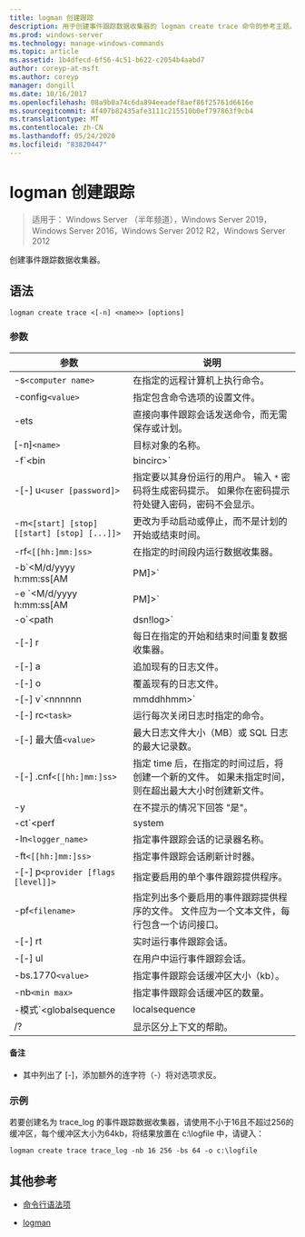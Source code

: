 ```yaml
---
title: logman 创建跟踪
description: 用于创建事件跟踪数据收集器的 logman create trace 命令的参考主题。
ms.prod: windows-server
ms.technology: manage-windows-commands
ms.topic: article
ms.assetid: 1b4dfecd-6f56-4c51-b622-c2054b4aabd7
author: coreyp-at-msft
ms.author: coreyp
manager: dongill
ms.date: 10/16/2017
ms.openlocfilehash: 08a9b0a74c6da894eeadef8aef86f25761d6616e
ms.sourcegitcommit: 4f407b82435afe3111c215510b0ef797863f9cb4
ms.translationtype: MT
ms.contentlocale: zh-CN
ms.lasthandoff: 05/24/2020
ms.locfileid: "83820447"
---
```

# <a name="logman-create-trace"></a>logman 创建跟踪

> 适用于： Windows Server （半年频道），Windows Server 2019，Windows Server 2016，Windows Server 2012 R2，Windows Server 2012

创建事件跟踪数据收集器。

## <a name="syntax"></a>语法

```
logman create trace <[-n] <name>> [options]
```

### <a name="parameters"></a>参数

| 参数 | 说明 |
| --------- | ----------- |
| -s`<computer name>` | 在指定的远程计算机上执行命令。 |
| -config`<value>` | 指定包含命令选项的设置文件。 |
| -ets | 直接向事件跟踪会话发送命令，而无需保存或计划。 |
| [-n]`<name>` | 目标对象的名称。 |
| -f`<bin|bincirc>` | 指定数据收集器的日志格式。 |
| -[-] u`<user [password]>` | 指定要以其身份运行的用户。 输入 `*` 密码将生成密码提示。 如果你在密码提示符处键入密码，密码不会显示。 |
| -m`<[start] [stop] [[start] [stop] [...]]>` | 更改为手动启动或停止，而不是计划的开始或结束时间。 |
| -rf`<[[hh:]mm:]ss>` | 在指定的时间段内运行数据收集器。 |
| -b`<M/d/yyyy h:mm:ss[AM|PM]>` | 开始在指定时间收集数据。 |
| -e `<M/d/yyyy h:mm:ss[AM|PM]>` | 结束在指定时间收集的数据。 |
| -o`<path|dsn!log>` | 指定 SQL 数据库中的输出日志文件或 DSN 和日志集名称。 |
| -[-] r | 每日在指定的开始和结束时间重复数据收集器。 |
| -[-] a | 追加现有的日志文件。 |
| -[-] o | 覆盖现有的日志文件。 |
| -[-] v`<nnnnnn|mmddhhmm>` | 将文件版本信息附加到日志文件名称的末尾。 |
| -[-] rc`<task>` | 运行每次关闭日志时指定的命令。 |
| -[-] 最大值`<value>` | 最大日志文件大小（MB）或 SQL 日志的最大记录数。 |
| -[-] .cnf`<[[hh:]mm:]ss>` | 指定 time 后，在指定的时间过后，将创建一个新的文件。 如果未指定时间，则在超出最大大小时创建新文件。 |
| -y | 在不提示的情况下回答 "是"。 |
| -ct`<perf|system|cycle>` | 指定事件跟踪会话时钟类型。 |
| -ln`<logger_name>` | 指定事件跟踪会话的记录器名称。 |
| -ft`<[[hh:]mm:]ss>` | 指定事件跟踪会话刷新计时器。 |
| -[-] p`<provider [flags [level]]>` | 指定要启用的单个事件跟踪提供程序。 |
| -pf`<filename>` | 指定列出多个要启用的事件跟踪提供程序的文件。 文件应为一个文本文件，每行包含一个访问接口。 |
| -[-] rt | 实时运行事件跟踪会话。 |
| -[-] ul | 在用户中运行事件跟踪会话。 |
| -bs.1770`<value>` | 指定事件跟踪会话缓冲区大小（kb）。 |
| -nb`<min max>` | 指定事件跟踪会话缓冲区的数量。 |
| -模式`<globalsequence|localsequence|pagedmemory>` | 指定事件跟踪会话记录器模式，其中包括：<ul><li>**Globalsequence** -指定事件跟踪器将序列号添加到它接收的每个事件，而不考虑哪个跟踪会话收到了该事件。</li><li>**Localsequence** -指定事件跟踪器为在特定跟踪会话中接收的事件添加序列号。 使用此选项时，重复的序列号可以在所有会话中存在，但在每个跟踪会话中是唯一的。</li><li>**Pagedmemory** -指定事件跟踪器使用分页内存而不是默认的非分页内存池来实现其内部缓冲区分配。</li></ul> |
| /? | 显示区分上下文的帮助。 |

#### <a name="remarks"></a>备注

- 其中列出了 [-]，添加额外的连字符（-）将对选项求反。

### <a name="examples"></a>示例

若要创建名为 trace_log 的事件跟踪数据收集器，请使用不小于16且不超过256的缓冲区，每个缓冲区大小为64kb，将结果放置在 c:\logfile 中，请键入：

```
logman create trace trace_log -nb 16 256 -bs 64 -o c:\logfile
```

## <a name="additional-references"></a>其他参考

- [命令行语法项](command-line-syntax-key.md)

- [logman](logman.md)
